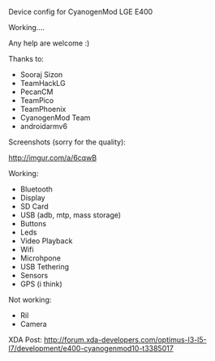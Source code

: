 Device config for CyanogenMod LGE E400

Working.... 

Any help are welcome :)

Thanks to:
- Sooraj Sizon
- TeamHackLG
- PecanCM
- TeamPico
- TeamPhoenix
- CyanogenMod Team
- androidarmv6

Screenshots (sorry for the quality):

http://imgur.com/a/6cqwB

Working:
- Bluetooth
- Display
- SD Card
- USB (adb, mtp, mass storage)
- Buttons
- Leds
- Video Playback
- Wifi
- Microhpone
- USB Tethering
- Sensors
- GPS (i think)

Not working:
- Ril
- Camera

XDA Post:
http://forum.xda-developers.com/optimus-l3-l5-l7/development/e400-cyanogenmod10-t3385017
